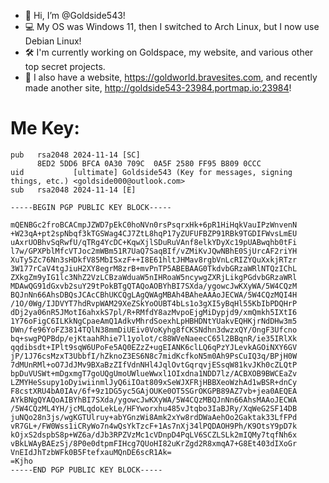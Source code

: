 - 👋 Hi, I’m @Goldside543!
- 💻 My OS was Windows 11, then I switched to Arch Linux, but I now use Debian Linux!
- 🛠️ I'm currently working on Goldspace, my website, and various other top secret projects.
- 🛜 I also have a website, https://goldworld.bravesites.com, and recently made another site, http://goldside543-23984.portmap.io:23984!

# Me Key:

```
pub   rsa2048 2024-11-14 [SC]
      8ED2 5DD6 BFCA 0A30 709C  0A5F 2580 FF95 B809 0CCC
uid           [ultimate] Goldside543 (Key for messages, signing things, etc.) <goldside000@outlook.com>
sub   rsa2048 2024-11-14 [E]

-----BEGIN PGP PUBLIC KEY BLOCK-----

mQENBGc2froBCACmpJZWD7pEkC0hoNVn0rsPsqrxHk+6pR1HiHqkVauIPzWnvenN
+W23qA+pt2spNbqf3kTGSWag4CJ7ZtL8hqP17yZUFUFBZP91RBk9TGDIFWvsLmEU
uAxrUOBhvSqRwfU/qTRg4YcDC+KqwXjlSDuRuVAnf8elkYDyXc19pUABwqhb0tFi
l7w/GPXPblMfcVTJoc2mWBm51R7UaQ7SaqBIf/vZMiKvJQwNBhE0SjUrcAF2riYH
XuTy5Zc76Nn3sHDkfV85MbISxzF++I8E61hltJHMav8rgbVnLcRIZYQuXxkjRTzr
3W177rCaV4tgJiuH2XY8egrM8zrB+mvPnTP5ABEBAAG0TkdvbGRzaWRlNTQzIChL
ZXkgZm9yIG1lc3NhZ2VzLCBzaWduaW5nIHRoaW5ncywgZXRjLikgPGdvbGRzaWRl
MDAwQG91dGxvb2suY29tPokBTgQTAQoAOBYhBI7SXda/ygowcJwKXyWA/5W4CQzM
BQJnNn66AhsDBQsJCAcCBhUKCQgLAgQWAgMBAh4BAheAAAoJECWA/5W4CQzMQI4H
/1O/0Wg/IJDVYT7hdRvpWAM29XeZSkYoOUBT4bLs1o3gXI5yBqHl55KbIbPDQHrP
dDj2ya06nR5JMotI6ahxkS7pl/R+RMfdY8azMvpoEjgMiDypjd9/xmQmkh5IXtI6
1Y76oFigC6ILKkNgCpaeAmQ1AdkvMhrdSoexhLpHBHDNtYUakvEQHKjrNdDHw3m5
DWn/fe96YoFZ3814TQlN38mmDiUEiv0VoKyhg8fCKSNdhn3dwzxQY/OngF3Ufcno
bq+swgPQPBdp/ejKtaahRhie7l1yolot/c88WVeNaeecC65l2BBqnR/ie35IRlXk
qqdibsdt+IPlt9sqW6UPoFe5AQ0EZzZ+ugEIANK6clLQ6qPzYJLevkAGOiNXY6GV
jP/1J76csMzxT3UbbfI/hZknoZ3ES6N8c7midKcfkoN5m0Ah9PsCuIQ3q/BPjH0W
7dMUnRMl+oO7JdJMv9BXaBzZIfVdnNHl4JqlOvtGqrqvjESsqW81kvJKh0cZLQtP
bpDuVUSWt+mDgxmgT7goUQgUmoUWlueWwxl1OIxdna1NDD7lz/ACBXOB9BWCEaZv
LZMYHeSsupy1oDyiwiinmlJyQ6iIOat809xSeWJXFRjHBBXeoWzhAd1wBSR+dnCy
F8cstXRU4bA0IAv/6f+9z1DG5yc5GAjOUKe0OT5SGrOKGPB89AZ7vb+jea0AEQEA
AYkBNgQYAQoAIBYhBI7SXda/ygowcJwKXyWA/5W4CQzMBQJnNn66AhsMAAoJECWA
/5W4CQzML4YH/jcMLqdoLekLe/HFYworxhu485vJtqbo3IaBJRy/XqWeG2SF14DB
juNQo28n3js/wgKGTUlruy+abYGnzWi8Amk2xYw8rdDWaAehOo2Gaktak33LfFPd
vR7GL+/FW0Wss1iCRyWo7n4wQsYkTzcF+1As7nXj34lPQDAOH9Ph/K9OtsY9pD7k
kOjxS2dspbS8p+WZ6a/dJb3RPZVzMc1cVDnpD4PqLV6SCZLSLk2mIQMy7tqfNh6x
vBkLWAyBAEzSj/8P0e0dtpmFIHcg7QUoHI82uKrZgd2R8xmqA7+G8Et403dIXoGr
VnEIdJhTzbWFk0B5FtefxauMQnDE6scR1Ak=
=Kjho
-----END PGP PUBLIC KEY BLOCK-----
```
